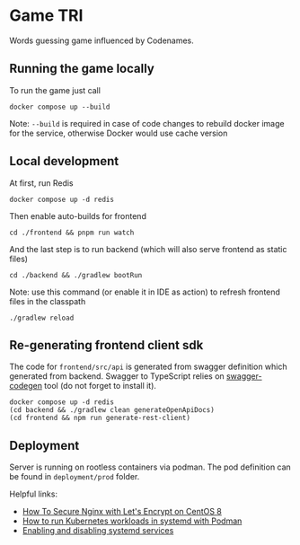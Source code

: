# Game TRI

Words guessing game influenced by Codenames. 

## Running the game locally

To run the game just call

```shell
docker compose up --build
```

Note: `--build` is required in case of code changes to rebuild docker image for the service,
otherwise Docker would use cache version

## Local development

At first, run Redis

```shell
docker compose up -d redis
```

Then enable auto-builds for frontend

```shell
cd ./frontend && pnpm run watch
```

And the last step is to run backend (which will also serve frontend as static files)

```shell
cd ./backend && ./gradlew bootRun
```

Note: use this command (or enable it in IDE as action) to refresh frontend files in the classpath

```shell
./gradlew reload
```

## Re-generating frontend client sdk

The code for `frontend/src/api` is generated from swagger definition which generated from backend.
Swagger to TypeScript relies on [swagger-codegen][1] tool (do not forget to install it).

```shell
docker compose up -d redis
(cd backend && ./gradlew clean generateOpenApiDocs)
(cd frontend && npm run generate-rest-client)
```

## Deployment

Server is running on rootless containers via podman. The pod definition can be found
in `deployment/prod` folder.

Helpful links:

* [How To Secure Nginx with Let's Encrypt on CentOS 8][2]
* [How to run Kubernetes workloads in systemd with Podman][3]
* [Enabling and disabling systemd services][4]


[1]: https://github.com/swagger-api/swagger-codegen#homebrew
[2]: https://www.digitalocean.com/community/tutorials/how-to-secure-nginx-with-let-s-encrypt-on-centos-8
[3]: https://www.redhat.com/sysadmin/kubernetes-workloads-podman-systemd
[4]: https://documentation.suse.com/smart/systems-management/html/reference-systemctl-enable-disable-services/index.html